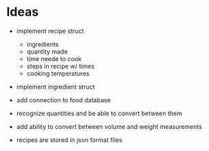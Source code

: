 # Ideas

-   implement recipe struct

    -   ingredients
    -   quantity made
    -   time neede to cook
    -   steps in recipe w/ times
    -   cooking temperatures

-   implement ingredient struct

-   add connection to food database

-   recognize quantities and be able to convert between them

-   add ability to convert between volume and weight measurements

-   recipes are stored in json format files

